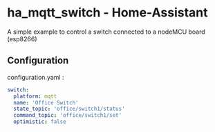 # ha_mqtt_switch - Home-Assistant
A simple example to control a switch connected to a nodeMCU board (esp8266)

## Configuration
configuration.yaml :
```yaml
switch:
  platform: mqtt
  name: 'Office Switch'
  state_topic: 'office/switch1/status'
  command_topic: 'office/switch1/set'
  optimistic: false
```